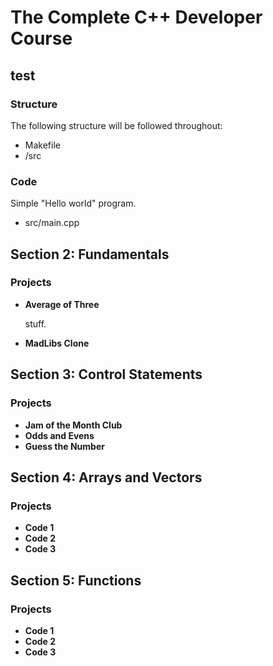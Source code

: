 # The Complete C++ Developer Course

## test

### Structure

The following structure will be followed throughout:

- Makefile
- /src

### Code

Simple "Hello world" program.

- src/main.cpp

## Section 2: Fundamentals

### Projects

- **Average of Three**

   stuff.  

- **MadLibs Clone**

## Section 3: Control Statements

### Projects

- **Jam of the Month Club**
- **Odds and Evens**
- **Guess the Number**

## Section 4: Arrays and Vectors

### Projects

- **Code 1**
- **Code 2**
- **Code 3**

## Section 5: Functions

### Projects

- **Code 1**
- **Code 2**
- **Code 3**
